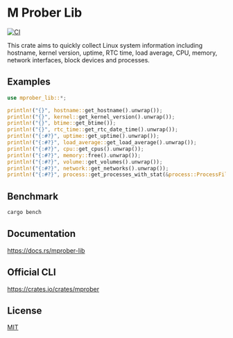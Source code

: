M Prober Lib
====================

[![CI](https://github.com/magiclen/m-prober-lib/actions/workflows/ci.yml/badge.svg)](https://github.com/magiclen/m-prober-lib/actions/workflows/ci.yml)

This crate aims to quickly collect Linux system information including hostname, kernel version, uptime, RTC time, load average, CPU, memory, network interfaces, block devices and processes.

## Examples

```rust
use mprober_lib::*;

println!("{}", hostname::get_hostname().unwrap());
println!("{}", kernel::get_kernel_version().unwrap());
println!("{}", btime::get_btime());
println!("{}", rtc_time::get_rtc_date_time().unwrap());
println!("{:#?}", uptime::get_uptime().unwrap());
println!("{:#?}", load_average::get_load_average().unwrap());
println!("{:#?}", cpu::get_cpus().unwrap());
println!("{:#?}", memory::free().unwrap());
println!("{:#?}", volume::get_volumes().unwrap());
println!("{:#?}", network::get_networks().unwrap());
println!("{:#?}", process::get_processes_with_stat(&process::ProcessFilter::default()).unwrap().into_iter().map(|(process, _)| process).collect::<Vec<process::Process>>());
```

## Benchmark

```bash
cargo bench
```

## Documentation

https://docs.rs/mprober-lib

## Official CLI

https://crates.io/crates/mprober

## License

[MIT](LICENSE)